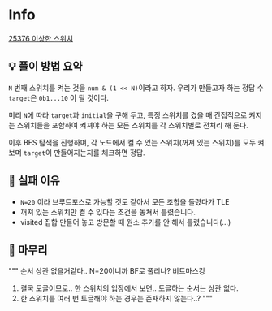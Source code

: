 # Info
[25376 이상한 스위치](https://www.acmicpc.net/problem/25376)

## 💡 풀이 방법 요약
`N` 번째 스위치를 켜는 것을 `num & (1 << N)`이라고 하자. 우리가 만들고자 하는 정답 수 `target`은 `0b1...10` 이 될 것이다.

미리 `N`에 따라 `target`과 `initial`을 구해 두고, 특정 스위치를 켰을 때 간접적으로 켜지는 스위치들을 포함하여 켜져야 하는 모든 스위치를 각 스위치별로 전처리 해 둔다.

이후 BFS 탐색을 진행하며, 각 노드에서 켤 수 있는 스위치(꺼져 있는 스위치)를 모두 켜 보며 `target`이 만들어지는지를 체크하면 정답.

## 👀 실패 이유
- `N=20` 이라 브루트포스로 가능할 것도 같아서 모든 조합을 돌렸다가 TLE
- 꺼져 있는 스위치만 켤 수 있다는 조건을 놓쳐서 틀렸습니다.
- visited 집합 만들어 놓고 방문할 때 원소 추가를 안 해서 틀렸습니다(...)

## 🙂 마무리

"""
순서 상관 없을거같다.. N=20이니까 BF로 풀리나?
비트마스킹

1. 결국 토글이므로.. 한 스위치의 입장에서 보면.. 토글하는 순서는 상관 없다.
2. 한 스위치를 여러 번 토글해야 하는 경우는 존재하지 않는다..?
"""